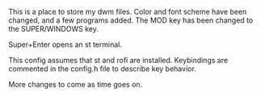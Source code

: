 This is a place to store my dwm files. Color and font scheme have been changed, and a few programs added. The MOD key has been changed to the SUPER/WINDOWS key.

Super+Enter opens an st terminal.

This config assumes that st and rofi are installed. Keybindings are commented in the config.h file to describe key behavior.

More changes to come as time goes on.
